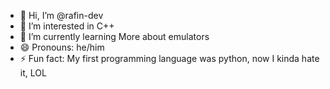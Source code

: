 - 👋 Hi, I’m @rafin-dev
- 👀 I’m interested in C++
- 🌱 I’m currently learning More about emulators
- 😄 Pronouns: he/him
- ⚡ Fun fact: My first programming language was python, now I kinda hate it, LOL
